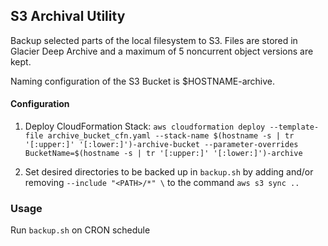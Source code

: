 ## S3 Archival Utility
Backup selected parts of the local filesystem to S3. Files are stored in Glacier Deep Archive and a maximum of 5 noncurrent object versions are kept.

Naming configuration of the S3 Bucket is $HOSTNAME-archive.

#### Configuration
1. Deploy CloudFormation Stack: `aws cloudformation deploy --template-file archive_bucket_cfn.yaml --stack-name $(hostname -s | tr '[:upper:]' '[:lower:]')-archive-bucket --parameter-overrides BucketName=$(hostname -s | tr '[:upper:]' '[:lower:]')-archive`

2. Set desired directories to be backed up in `backup.sh` by adding and/or removing `--include "<PATH>/*" \` to the command `aws s3 sync ..`

### Usage
Run `backup.sh` on CRON schedule

